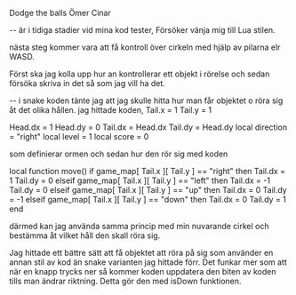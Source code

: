 Dodge the balls
Ömer Cinar


-- är i tidiga stadier vid mina kod tester, Försöker vänja mig till Lua stilen. 

nästa steg kommer vara att få kontroll över cirkeln med hjälp av pilarna elr WASD.

Först ska jag kolla upp hur an kontrollerar ett objekt i rörelse och sedan försöka skriva in det så som jag vill ha det.

-- i snake koden tänte jag att jag skulle hitta hur man får objektet o röra sig åt det olika hållen. jag hittade koden,
Tail.x = 1
Tail.y = 1

Head.dx = 1
Head.dy = 0
Tail.dx = Head.dx
Tail.dy = Head.dy
local direction = "right"
local level = 1
local score = 0

som definierar ormen
och sedan hur den rör sig med koden

local function move()
  if game_map[ Tail.x ][ Tail.y ] == "right" then
    Tail.dx = 1
    Tail.dy = 0
  elseif game_map[ Tail.x ][ Tail.y ] == "left" then
    Tail.dx = -1
    Tail.dy = 0
  elseif game_map[ Tail.x ][ Tail.y ] == "up" then
    Tail.dx = 0
    Tail.dy = -1
  elseif game_map[ Tail.x ][ Tail.y ] == "down" then
    Tail.dx = 0
    Tail.dy = 1
  end

  därmed kan jag använda samma princip med min nuvarande cirkel och bestämma åt vilket håll den skall röra sig.



Jag hittade ett bättre sätt att få objektet att röra på sig som använder en annan stil av kod än snake varianten jag hittade förr. Det funkar mer som att när en knapp trycks ner så kommer koden uppdatera den biten av koden tills man ändrar riktning. Detta gör den med isDown funktionen.